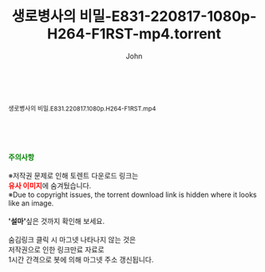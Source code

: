 ﻿---
layout: post
title:  "생로병사의 비밀-E831-220817-1080p-H264-F1RST-mp4.torrent"
author: John
categories: [ 방송/음악 ]
tags: [  ]
image:  
description: "생로병사의 비밀-E831-220817-1080p-H264-F1RST-mp4 torrent 정보 공유"
toc: true
toc_sticky: true
---

<br>
<div class="view-img">
<a class="view_image" href="http://torrentmobile61.com/bbs/view_image.php?fn=%2Fdata%2Ffile%2Fmusic%2F3735183265_4isfPjO7_fc7cf5cab9a0c016263b7f5ff80b7dde3382b2df.jpg" target="_blank"><img alt="" class="img-tag" content="http://torrentmobile61.com/data/file/music/3735183265_4isfPjO7_fc7cf5cab9a0c016263b7f5ff80b7dde3382b2df.jpg" itemprop="image" src="http://torrentmobile61.com/data/file/music/thumb-3735183265_4isfPjO7_fc7cf5cab9a0c016263b7f5ff80b7dde3382b2df_835x2244.jpg"/></a></div><div class="view-content" itemprop="description">
<p><span style="font-size:12px;">생로병사의 비밀.E831.220817.1080p.H264-F1RST.mp4</span> </p> </div>
    
<br><br><br>
<p data-ke-size="size16"><b><span style="color: green;">주의사항</span></b><br /><br />※저작권 문제로 인해 토렌트 다운로드 링크는<br /><b><span style="color: red;">유사 이미지</span></b>에 숨겨뒀습니다.<br />※Due to copyright issues, the torrent download link is hidden where it looks like an image.<br /><br /><b>'설마'</b>싶은 것까지 확인해 보세요.<br /><br />숨김링크 클릭 시 마그넷 나타나지 않는 것은<br />저작권으로 인한 링크만료 자료로<br />1시간 간격으로 봇에 의해 마그넷 주소 갱신됩니다.</p>
